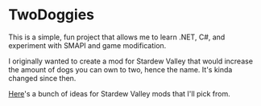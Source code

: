 # TwoDoggies

This is a simple, fun project that allows me to learn .NET, C#, and experiment with SMAPI and game modification.

I originally wanted to create a mod for Stardew Valley that would increase the amount of dogs you can own to two, hence the name. It's kinda changed since then.

[Here](https://github.com/StardewModders/mod-ideas/issues?q=is%3Aopen+is%3Aissue)'s a bunch of ideas for Stardew Valley mods that I'll pick from.
